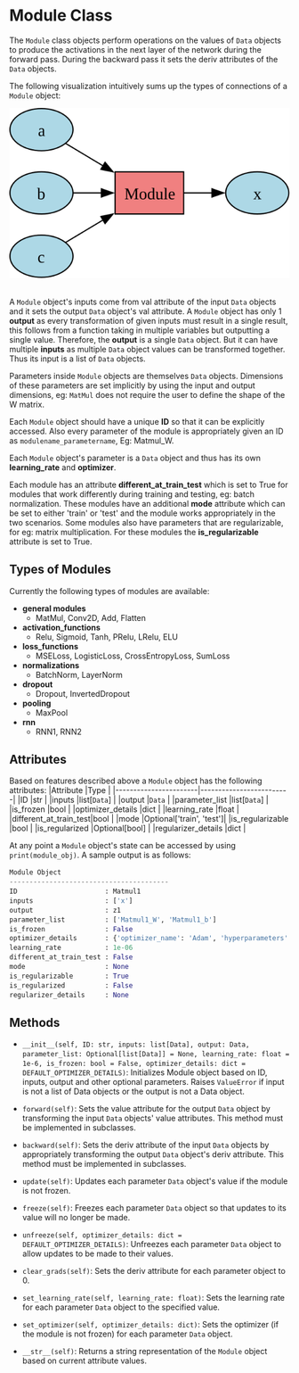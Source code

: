 # Module Class
The `Module` class objects perform operations on the values of `Data` objects to produce the
activations in the next layer of the network during the forward pass. During the backward pass it
sets the deriv attributes of the `Data` objects.

The following visualization intuitively sums up the types of connections of a `Module` object:
<div align="center">
    <picture>
        <img alt="G" src="../../../assets/readme_assets/Module_GeneralUsage.svg">
    </picture>
</div>
<br>

A `Module` object's inputs come from val attribute of the input `Data` objects and it sets the
output `Data` object's val attribute. A `Module` object has only 1 **output** as every
transformation of given inputs must result in a single result, this follows from a function taking
in multiple variables but outputting a single value. Therefore, the **output** is a single `Data`
object. But it can have multiple **inputs** as multiple `Data` object values can be transformed
together. Thus its input is a list of `Data` objects.

Parameters inside `Module` objects are themselves `Data` objects. Dimensions of these parameters are
set implicitly by using the input and output dimensions, eg: `MatMul` does not require the user to
define the shape of the W matrix.

Each `Module` object should have a unique **ID** so that it can be explicitly accessed. Also every
parameter of the module is appropriately given an ID as `modulename_parametername`, Eg: Matmul_W.

Each `Module` object's parameter is a `Data` object and thus has its own **learning_rate** and
**optimizer**.

Each module has an attribute **different_at_train_test** which is set to True for modules that work
differently during training and testing, eg: batch normalization. These modules have an additional
**mode** attribute which can be set to either 'train' or 'test' and the module works appropriately
in the two scenarios. Some modules also have parameters that are regularizable, for eg: matrix
multiplication. For these modules the **is_regularizable** attribute is set to True.


## Types of Modules
Currently the following types of modules are available:
- **general modules**
  - MatMul, Conv2D, Add, Flatten
- **activation_functions**
  - Relu, Sigmoid, Tanh, PRelu, LRelu, ELU
- **loss_functions**
  - MSELoss, LogisticLoss, CrossEntropyLoss, SumLoss
- **normalizations**
  - BatchNorm, LayerNorm
- **dropout**
  - Dropout, InvertedDropout
- **pooling**
  - MaxPool
- **rnn**
  - RNN1, RNN2


## Attributes
Based on features described above a `Module` object has the following attributes:
|Attribute              |Type                     |
|-----------------------|-------------------------|
|ID                     |str                      |
|inputs                 |list[`Data`]             |
|output                 |`Data`                   |
|parameter_list         |list[`Data`]             |
|is_frozen              |bool                     |
|optimizer_details      |dict                     |
|learning_rate          |float                    |
|different_at_train_test|bool                     |
|mode                   |Optional['train', 'test']|
|is_regularizable       |bool                     |
|is_regularized         |Optional[bool]           |
|regularizer_details    |dict                     |

At any point a `Module` object's state can be accessed by using `print(module_obj)`. A sample output
is as follows:
```python
Module Object
----------------------------------------
ID                      : Matmul1
inputs                  : ['x']
output                  : z1
parameter_list          : ['Matmul1_W', 'Matmul1_b']
is_frozen               : False
optimizer_details       : {'optimizer_name': 'Adam', 'hyperparameters': {}}
learning_rate           : 1e-06
different_at_train_test : False
mode                    : None
is_regularizable        : True
is_regularized          : False
regularizer_details     : None
```


## Methods
- `__init__(self, ID: str, inputs: list[Data], output: Data,
  parameter_list: Optional[list[Data]] = None, learning_rate: float = 1e-6, is_frozen: bool = False,
  optimizer_details: dict = DEFAULT_OPTIMIZER_DETAILS)`:
  Initializes Module object based on ID, inputs, output and other optional parameters.
  Raises `ValueError` if input is not a list of Data objects or the output is not a Data object.


- `forward(self)`:
  Sets the value attribute for the output `Data` object by transforming the input `Data` objects'
  value attributes. This method must be implemented in subclasses.

- `backward(self)`:
  Sets the deriv attribute of the input `Data` objects by appropriately transforming the output
  `Data` object's deriv attribute. This method must be implemented in subclasses.

- `update(self)`:
  Updates each parameter `Data` object's value if the module is not frozen.

- `freeze(self)`:
  Freezes each parameter `Data` object so that updates to its value will no longer be made.

- `unfreeze(self, optimizer_details: dict = DEFAULT_OPTIMIZER_DETAILS)`:
  Unfreezes each parameter `Data` object to allow updates to be made to their values.

- `clear_grads(self)`:
  Sets the deriv attribute for each parameter object to 0.

- `set_learning_rate(self, learning_rate: float)`:
  Sets the learning rate for each parameter `Data` object to the specified value.


- `set_optimizer(self, optimizer_details: dict)`:
  Sets the optimizer (if the module is not frozen) for each parameter `Data` object.


- `__str__(self)`:
  Returns a string representation of the `Module` object based on current attribute values.